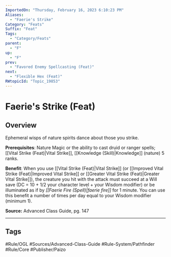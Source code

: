 ```yaml
---
ImportedOn: "Thursday, February 16, 2023 6:10:23 PM"
Aliases:
  - "Faerie's Strike"
Category: "Feats"
Suffix: "Feat"
Tags:
  - "Category/Feats"
parent:
  - "F"
up:
  - "F"
prev:
  - "Favored Enemy Spellcasting (Feat)"
next:
  - "Flexible Hex (Feat)"
RWtopicId: "Topic_19853"
---
```

# Faerie's Strike (Feat)
## Overview
Ephemeral wisps of nature spirits dance about those you strike.

**Prerequisites**: Nature Magic or the ability to cast druid or ranger spells; [[Vital Strike (Feat)|Vital Strike]], [[Knowledge (Skill)|Knowledge]] (nature) 5 ranks.

**Benefit**: When you use [[Vital Strike (Feat)|Vital Strike]] (or [[Improved Vital Strike (Feat)|Improved Vital Strike]] or [[Greater Vital Strike (Feat)|Greater Vital Strike]]), the creature you hit with the attack must succeed at a Will save (DC = 10 + 1/2 your character level + your Wisdom modifier) or be illuminated as if by *[[Faerie Fire (Spell)|faerie fire]]* for 1 minute. You can use this benefit a number of times per day equal to your Wisdom modifier (minimum 1).

**Source:** Advanced Class Guide, pg. 147


---
## Tags
#Rule/OGL #Sources/Advanced-Class-Guide #Rule-System/Pathfinder #Rule/Core #Publisher/Paizo

